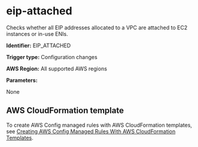 # eip\-attached<a name="eip-attached"></a>

Checks whether all EIP addresses allocated to a VPC are attached to EC2 instances or in\-use ENIs\. 

**Identifier:** EIP\_ATTACHED

**Trigger type:** Configuration changes

**AWS Region:** All supported AWS regions

**Parameters:**

None  

## AWS CloudFormation template<a name="w24aac11c29c17b7d143c15"></a>

To create AWS Config managed rules with AWS CloudFormation templates, see [Creating AWS Config Managed Rules With AWS CloudFormation Templates](aws-config-managed-rules-cloudformation-templates.md)\.